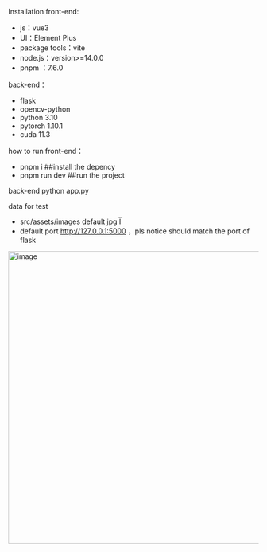 Installation
front-end:
- js：vue3
- UI：Element Plus
- package tools：vite
- node.js：version>=14.0.0
- pnpm ：7.6.0

back-end：
- flask
- opencv-python
- python 3.10
- pytorch 1.10.1
- cuda 11.3


how to run
front-end：
- pnpm i         ##install the depency
- pnpm run dev   ##run the project

back-end
python app.py

data for test
- src/assets/images  default jpg Ï
- default port http://127.0.0.1:5000 ，pls notice should match the port of flask 


<img width="588" alt="image" src="https://github.com/Guangfa-Tang/navi_surgical/assets/30595886/7f5c7732-6314-464b-b67f-37111dc44a3f">


